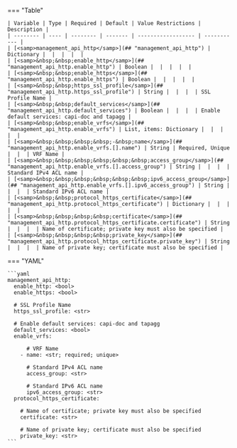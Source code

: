<!--
  ~ Copyright (c) 2023 Arista Networks, Inc.
  ~ Use of this source code is governed by the Apache License 2.0
  ~ that can be found in the LICENSE file.
  -->
=== "Table"

    | Variable | Type | Required | Default | Value Restrictions | Description |
    | -------- | ---- | -------- | ------- | ------------------ | ----------- |
    | [<samp>management_api_http</samp>](## "management_api_http") | Dictionary |  |  |  |  |
    | [<samp>&nbsp;&nbsp;enable_http</samp>](## "management_api_http.enable_http") | Boolean |  |  |  |  |
    | [<samp>&nbsp;&nbsp;enable_https</samp>](## "management_api_http.enable_https") | Boolean |  |  |  |  |
    | [<samp>&nbsp;&nbsp;https_ssl_profile</samp>](## "management_api_http.https_ssl_profile") | String |  |  |  | SSL Profile Name |
    | [<samp>&nbsp;&nbsp;default_services</samp>](## "management_api_http.default_services") | Boolean |  |  |  | Enable default services: capi-doc and tapagg |
    | [<samp>&nbsp;&nbsp;enable_vrfs</samp>](## "management_api_http.enable_vrfs") | List, items: Dictionary |  |  |  |  |
    | [<samp>&nbsp;&nbsp;&nbsp;&nbsp;-&nbsp;name</samp>](## "management_api_http.enable_vrfs.[].name") | String | Required, Unique |  |  | VRF Name |
    | [<samp>&nbsp;&nbsp;&nbsp;&nbsp;&nbsp;&nbsp;access_group</samp>](## "management_api_http.enable_vrfs.[].access_group") | String |  |  |  | Standard IPv4 ACL name |
    | [<samp>&nbsp;&nbsp;&nbsp;&nbsp;&nbsp;&nbsp;ipv6_access_group</samp>](## "management_api_http.enable_vrfs.[].ipv6_access_group") | String |  |  |  | Standard IPv6 ACL name |
    | [<samp>&nbsp;&nbsp;protocol_https_certificate</samp>](## "management_api_http.protocol_https_certificate") | Dictionary |  |  |  |  |
    | [<samp>&nbsp;&nbsp;&nbsp;&nbsp;certificate</samp>](## "management_api_http.protocol_https_certificate.certificate") | String |  |  |  | Name of certificate; private key must also be specified |
    | [<samp>&nbsp;&nbsp;&nbsp;&nbsp;private_key</samp>](## "management_api_http.protocol_https_certificate.private_key") | String |  |  |  | Name of private key; certificate must also be specified |

=== "YAML"

    ```yaml
    management_api_http:
      enable_http: <bool>
      enable_https: <bool>

      # SSL Profile Name
      https_ssl_profile: <str>

      # Enable default services: capi-doc and tapagg
      default_services: <bool>
      enable_vrfs:

          # VRF Name
        - name: <str; required; unique>

          # Standard IPv4 ACL name
          access_group: <str>

          # Standard IPv6 ACL name
          ipv6_access_group: <str>
      protocol_https_certificate:

        # Name of certificate; private key must also be specified
        certificate: <str>

        # Name of private key; certificate must also be specified
        private_key: <str>
    ```
